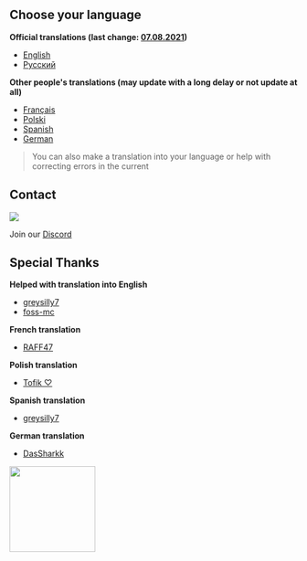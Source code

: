 ## Choose your language

**Official translations (last change: [07.08.2021](https://github.com/hilltty/hilltty-flags/commits/main))**
- [English](/english-lang.md)
- [Русский](/russian-lang.md)

**Other people's translations (may update with a long delay or not update at all)**
- [Français](/french-lang.md)
- [Polski](/polish-lang.md)
- [Spanish](/spanish-lang.md)
- [German](/german-lang.md)

> You can also make a translation into your language or help with correcting errors in the current

## Contact

[![](https://img.shields.io/discord/873575343548665856.svg?label=&logo=discord&logoColor=ffffff&color=7389D8&labelColor=6A7EC2)](https://discord.gg/f9dupwukVG)

Join our [Discord](https://discord.gg/f9dupwukVG)

## Special Thanks

**Helped with translation into English**
- [greysilly7](https://github.com/greysilly7)
- [foss-mc](https://github.com/foss-mc)

**French translation**
- [RAFF47](https://github.com/RAFF47)

**Polish translation**
- [Tofik ♡](https://github.com/Toffikk)

**Spanish translation**
- [greysilly7](https://github.com/greysilly7)

**German translation**
- [DasSharkk](https://github.com/dassharkk)

<img src="https://static.wikia.nocookie.net/minecraft/images/6/6a/Axolotls_Swimming.gif/revision/latest?cb=20201219210623" width="150">
